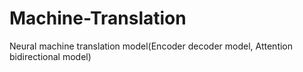 # Machine-Translation
Neural machine translation model(Encoder decoder model, Attention bidirectional model)
